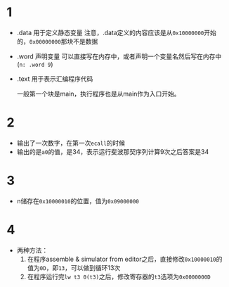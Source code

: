 # 1

- .data
  用于定义静态变量
  注意，.data定义的内容应该是从`0x10000000`开始的，`0x00000000`那块不是数据
- .word
  声明变量
  可以直接写在内存中，或者声明一个变量名然后写在内存中(`n: .word 9`)
- .text
  用于表示汇编程序代码

  一般第一个块是main，执行程序也是从main作为入口开始。

# 2

- 输出了一次数字，在第一次`ecall`的时候
- 输出的是`a0`的值，是34，表示运行斐波那契序列计算9次之后答案是34

# 3

- n储存在`0x10000010`的位置，值为`0x09000000`

# 4

- 两种方法：
  1. 在程序assemble & simulator from editor之后，直接修改`0x10000010`的值为`0D`，即`13`，可以做到循环13次
  2. 在程序运行完`lw t3 0(t3)`之后，修改寄存器的`t3`选项为`0x0000000D`
